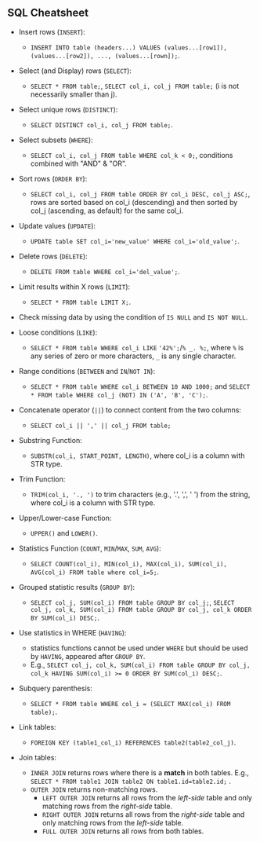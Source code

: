 ## SQL Cheatsheet
- Insert rows (`INSERT`): 
  - `INSERT INTO table (headers...) VALUES (values...[row1]), (values...[row2]), ..., (values...[rown]);`.

- Select (and Display) rows (`SELECT`): 
  - `SELECT * FROM table;`, `SELECT col_i, col_j FROM table;` (i is not necessarily smaller than j).

- Select unique rows (`DISTINCT`): 
  - `SELECT DISTINCT col_i, col_j FROM table;`.

- Select subsets (`WHERE`): 
  - `SELECT col_i, col_j FROM table WHERE col_k < 0;`, conditions combined with "AND" & "OR".

- Sort rows (`ORDER BY`): 
  - `SELECT col_i, col_j FROM table ORDER BY col_i DESC, col_j ASC;`, rows are sorted based on col_i (descending) and then sorted by col_j (ascending, as default) for the same col_i.

- Update values (`UPDATE`): 
  - `UPDATE table SET col_i='new_value' WHERE col_i='old_value';`.

- Delete rows (`DELETE`): 
  - `DELETE FROM table WHERE col_i='del_value';`.

- Limit results within X rows (`LIMIT`): 
  - `SELECT * FROM table LIMIT X;`.

- Check missing data by using the condition of `IS NULL` and `IS NOT NULL`.

- Loose conditions (`LIKE`): 
  - `SELECT * FROM table WHERE col_i LIKE` `'42%';`/`% _. %;`, where `%` is any series of zero or more characters, `_` is any single character.

- Range conditions (`BETWEEN` and `IN`/`NOT IN`): 
  - `SELECT * FROM table WHERE col_i BETWEEN 10 AND 1000;` and `SELECT * FROM table WHERE col_j (NOT) IN ('A', 'B', 'C');`.

- Concatenate operator (`||`) to connect content from the two columns: 
  - `SELECT col_i || ',' || col_j FROM table;`

- Substring Function: 
  - `SUBSTR(col_i, START_POINT, LENGTH)`, where col_i is a column with STR type.

- Trim Function: 
  - `TRIM(col_i, '., ')` to trim characters (e.g., '.', ',', ' ') from the string, where col_i is a column with STR type.

- Upper/Lower-case Function: 
  - `UPPER()` and `LOWER()`.

- Statistics Function (`COUNT`, `MIN`/`MAX`, `SUM`, `AVG`): 
  - `SELECT COUNT(col_i), MIN(col_i), MAX(col_i), SUM(col_i), AVG(col_i) FROM table where col_i=5;`.

- Grouped statistic results (`GROUP BY`): 
  - `SELECT col_j, SUM(col_i) FROM table GROUP BY col_j;`, `SELECT col_j, col_k, SUM(col_i) FROM table GROUP BY col_j, col_k ORDER BY SUM(col_i) DESC;`.

- Use statistics in WHERE (`HAVING`): 
  - statistics functions cannot be used under `WHERE` but should be used by `HAVING`, appeared after `GROUP BY`. 
  - E.g., `SELECT col_j, col_k, SUM(col_i) FROM table GROUP BY col_j, col_k HAVING SUM(col_i) >= 0 ORDER BY SUM(col_i) DESC;`.

- Subquery parenthesis: 
  - `SELECT * FROM table WHERE col_i = (SELECT MAX(col_i) FROM table);`.

- Link tables: 
  - `FOREIGN KEY (table1_col_i) REFERENCES table2(table2_col_j)`.

- Join tables:
  - `INNER JOIN` returns rows where there is a **match** in both tables. E.g., `SELECT * FROM table1 JOIN table2 ON table1.id=table2.id;`  .
  - `OUTER JOIN` returns non-matching rows.
    - `LEFT OUTER JOIN` returns all rows from the *left-side* table and only matching rows from the *right-side* table.
    - `RIGHT OUTER JOIN` returns all rows from the *right-side* table and only matching rows from the *left-side* table.
    - `FULL OUTER JOIN` returns all rows from both tables.















